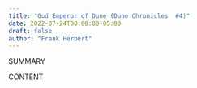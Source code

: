 ```yaml
---
title: "God Emperor of Dune (Dune Chronicles  #4)"
date: 2022-07-24T00:00:00-05:00
draft: false
author: "Frank Herbert"
---
```


SUMMARY

<!--more-->

CONTENT